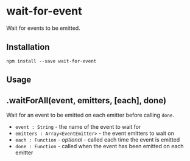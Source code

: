 # wait-for-event

Wait for events to be emitted.

## Installation

    npm install --save wait-for-event

## Usage

  

## .waitForAll(event, emitters, [each], done)

Wait for an event to be emitted on each emitter before calling `done`.

- `event : String` - the name of the event to wait for
- `emitters : Array<EventEmitter>` - the event emitters to wait on
- `each : Function` - *optional* - called each time the event is emitted
- `done : Function` - called when the event has been emitted on each emitter